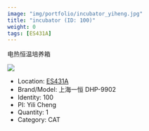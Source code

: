 ```yaml
---
image: "img/portfolio/incubator_yiheng.jpg"
title: "incubator (ID: 100)"
weight: 0
tags: [ES431A]
---
```


电热恒温培养箱

<!--more-->

![](../../img/portfolio/incubator_yiheng.jpg)

- Location: [ES431A](../../tags/es431a)
- Brand/Model: 上海一恒 DHP-9902
- Identity: 100
- PI: Yili Cheng
- Quantity: 1
- Category: CAT






